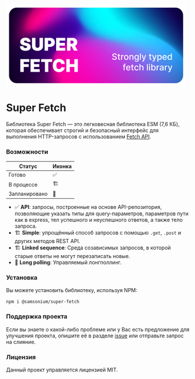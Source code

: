 ![Poster](../poster.png)

# Super Fetch
Библиотека Super Fetch — это легковесная библиотека ESM (7,6 КБ), которая обеспечивает строгий и безопасный
интерфейс для выполнения HTTP-запросов с использованием
[Fetch API](https://developer.mozilla.org/en-US/docs/Web/API/Fetch_API).

### Возможности

| Статус        | Иконка |
|---------------|--------|
| Готово        | ✅      |
| В процессе    | 🏗️    |
| Запланировано | 📃     |

- ✅ **API**: запросы, построенные на основе API-репозитория, позволяющие указать типы для query-параметров,
  параметров пути как в express, тел успешного и неуспешного ответов, а также тело запроса.
- 🏗️ **Simple**: упрощённый способ запросов с помощью `.get`, `.post` и других методов REST API.
- 🏗️ **Linked sequence**: Среда созависимых запросов, в которой старые ответы не могут перезаписать новые.
- 📃 **Long polling**: Управляемый лонгполлинг.

### Установка
Вы можете установить библиотеку, используя NPM:
```shell
npm i @samsonium/super-fetch
```

### Поддержка проекта
Если вы знаете о какой-либо проблеме или у Вас есть предложение для улучшения проекта, опишите её в разделе
[issue](https://github.com/samsonium/super-fetch/issues) или отправьте запрос на слияние.

### Лицензия
Данный проект управляется лицензией MIT.
